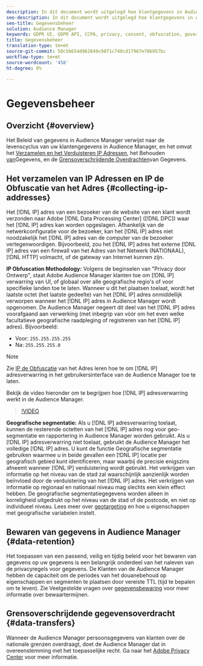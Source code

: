 ```yaml
---
description: In dit document wordt uitgelegd hoe klantgegevens in Audience Manager worden beheerd.
seo-description: In dit document wordt uitgelegd hoe klantgegevens in Audience Manager worden beheerd.
seo-title: Gegevensbeheer
solution: Audience Manager
keywords: GDPR UI, GDPR API, CCPA, privacy, consent, obfuscation, governance
title: Gegevensbeheer
translation-type: tm+mt
source-git-commit: 50c5b654d962649c98f1c740cd17967e70b957bc
workflow-type: tm+mt
source-wordcount: '458'
ht-degree: 0%

---
```



# Gegevensbeheer

## Overzicht {#overview}

Het Beleid van gegevens in Audience Manager verwijst naar de levenscyclus van uw klantengegevens in Audience Manager, en het omvat het [Verzamelen en het Verduisteren IP Adressen](data-governance.md#collecting-ip-addresses), het Behouden [van](data-governance.md#data-retention)Gegevens, en de [Grensoverschrijdende Overdrachten](data-governance.md#data-transfers)van Gegevens.

## Het verzamelen van IP Adressen en IP de Obfuscatie van het Adres {#collecting-ip-addresses}

Het [!DNL IP] adres van een bezoeker van de website van een klant wordt verzonden naar Adobe [!DNL Data Processing Center] ([!DNL DPC]) waar het [!DNL IP] adres kan worden opgeslagen. Afhankelijk van de netwerkconfiguratie voor de bezoeker, kan het [!DNL IP] adres niet noodzakelijk het [!DNL IP] adres van de computer van de bezoeker vertegenwoordigen. Bijvoorbeeld, zou het [!DNL IP] adres het externe [!DNL IP] adres van een firewall van het Adres van het Netwerk (NATIONAAL), [!DNL HTTP] volmacht, of de gateway van Internet kunnen zijn.

**IP Obfuscation Methodology:** Volgens de beginselen van &quot;Privacy door Ontwerp&quot;, staat Adobe Audience Manager klanten toe om [!DNL IP] verwarring van UI, of globaal over alle geografische regio&#39;s of voor specifieke landen toe te laten. Wanneer u dit het plaatsen toelaat, wordt het laatste octet (het laatste gedeelte) van het [!DNL IP] adres onmiddellijk verworpen wanneer het [!DNL IP] adres in Audience Manager wordt opgenomen. De Audience Manager negeert dit deel van het [!DNL IP] adres voorafgaand aan verwerking (met inbegrip van vóór om het even welke facultatieve geografische raadpleging of registreren van het [!DNL IP] adres). Bijvoorbeeld:

* Voor: `255.255.255.255`
* Na: `255.255.255.0`

>[!NOTE]
>
>Zie [IP de Obfuscatie](../../features/administration/ip-obfuscation.md) van het Adres leren hoe te om [!DNL IP] adresverwarring in het gebruikersinterface van de Audience Manager toe te laten.

Bekijk de video hieronder om te begrijpen hoe [!DNL IP] adresverwarring werkt in de Audience Manager.

>[!VIDEO](https://video.tv.adobe.com/v/27218/)

**Geografische segmentatie:** Als u [!DNL IP] adresverwarring toelaat, kunnen de resterende octetten van het [!DNL IP] adres nog voor geo-segmentatie en rapportering in Audience Manager worden gebruikt. Als u [!DNL IP] adresverwarring niet toelaat, gebruikt de Audience Manager het volledige [!DNL IP] adres. U kunt de functie Geografische segmentatie gebruiken waarmee u in beide gevallen een [!DNL IP] locatie per geografisch gebied kunt identificeren, maar waarbij de precisie enigszins afneemt wanneer [!DNL IP] verduistering wordt gebruikt. Het verkrijgen van informatie op het niveau van de stad zal waarschijnlijk aanzienlijk worden beïnvloed door de verduistering van het [!DNL IP] adres. Het verkrijgen van informatie op regionaal en nationaal niveau mag slechts een klein effect hebben. De geografische segmentatiegegevens worden alleen in korreligheid uitgedrukt op het niveau van de stad of de postcode, en niet op individueel niveau. Lees meer over [geotargeting](../../features/traits/trait-geotarget-keys.md) en hoe u eigenschappen met geografische variabelen instelt.

## Bewaren van gegevens in Audience Manager {#data-retention}

Het toepassen van een passend, veilig en tijdig beleid voor het bewaren van gegevens op uw gegevens is een belangrijk onderdeel van het naleven van de privacyregels voor gegevens. De Klanten van de Audience Manager hebben de capaciteit om de periodes van het douanebehoud op eigenschappen en segmenten te plaatsen door vereiste TTL (tijd te bepalen om te leven). Zie Veelgestelde vragen over [gegevensbewaring](../../faq/faq-privacy.md) voor meer informatie over bewaartermijnen.

## Grensoverschrijdende gegevensoverdracht {#data-transfers}

Wanneer de Audience Manager persoonsgegevens van klanten over de nationale grenzen overdraagt, doet de Audience Manager dat in overeenstemming met het toepasselijke recht. Ga naar het [Adobe Privacy Center](https://www.adobe.com/privacy/eudatatransfers.html) voor meer informatie.